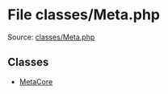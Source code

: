 File classes/Meta.php
=========

Source: [classes/Meta.php](https://github.com/PrestaShop/PrestaShop/blob/1.6.1.1/classes/Meta.php)


Classes
-------

* [MetaCore](class.MetaCore.md)

